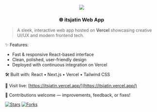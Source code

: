 <p align="center">
  <img src="https://img.shields.io/badge/itsjatin-VERCEL_APP-blueviolet?style=for-the-badge" />
</p>

<h3 align="center">🌐 itsjatin Web App</h3>

> A sleek, interactive web app hosted on <b>Vercel</b> showcasing creative UI/UX and modern frontend tech.

✨ Features:
- Fast & responsive React-based interface
- Clean, polished, user-friendly design
- Deployed with continuous integration on Vercel

🛠 Built with: React • Next.js • Vercel • Tailwind CSS

🚀 Visit live: [https://itsjatin.vercel.app/](https://itsjatin.vercel.app/)

🤝 Contributions welcome — improvements, feedback, or fixes!

[![Stars](https://img.shields.io/github/stars/Jatin-Sharma-11/itsjatin?style=social)]()
[![Forks](https://img.shields.io/github/forks/Jatin-Sharma-11/itsjatin?style=social)]()
